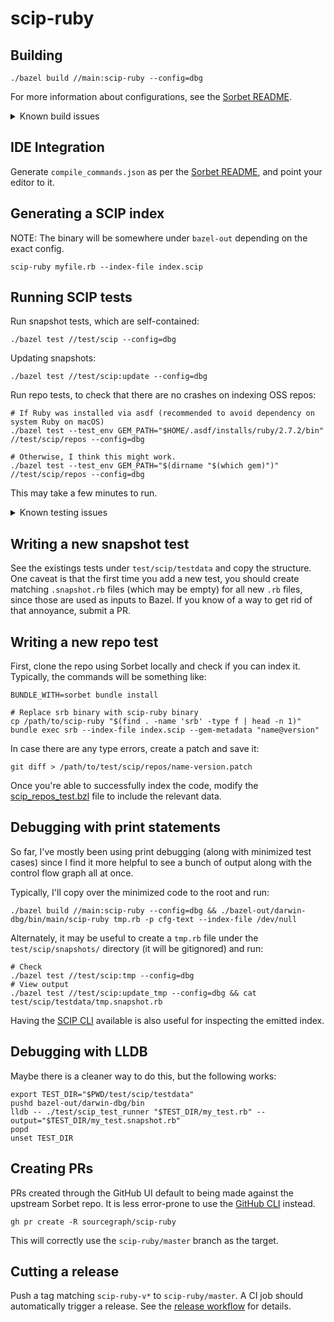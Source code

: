 # scip-ruby

## Building

```
./bazel build //main:scip-ruby --config=dbg
```

For more information about configurations, see the [Sorbet README](./sorbet-README.md).

<details>
  <summary>Known build issues</summary>

  1. In some Ubuntu instances (Ubuntu 22.04 image on Google Cloud),
      there is a known build error with m4.
      This problem doesn't happen with Ubuntu 20.04.
      ```
      external/m4_v1.4.18/gnulib/lib/c-stack.c:55:26: error: function-like macro 'sysconf' is not defined
      #elif HAVE_LIBSIGSEGV && SIGSTKSZ < 16384
                               ^
      /usr/include/x86_64-linux-gnu/bits/sigstksz.h:28:19: note: expanded from macro 'SIGSTKSZ'
      # define SIGSTKSZ sysconf (_SC_SIGSTKSZ)
                        ^
      external/m4_v1.4.18/gnulib/lib/c-stack.c:139:8: error: fields must have a constant size: 'variable length array in structure' extension will never be   supported
        char buffer[SIGSTKSZ];
               ^
      2 errors generated.
      ```
  2. A release build (`--config=release-mac`) fails on Apple Silicon Macs,
     which (I think) is related to this upstream
     [jemalloc issue](https://github.com/jemalloc/jemalloc/issues/1997),
     which is mentioned to be caused due to a QEMU bug. It manifests as an error:
     ```
     include/jemalloc/internal/rtree.h:118:3: error: constant expression evaluates to -12 which cannot be narrowed to type 'unsigned int' [-Wc++11-narrowing]
        {RTREE_NSB, RTREE_NHIB + RTREE_NSB}
         ^~~~~~~~~
      include/jemalloc/internal/rtree.h:22:19: note: expanded from macro 'RTREE_NSB'
        #define RTREE_NSB (LG_VADDR - RTREE_NLIB)
                  ^~~~~~~~~~~~~~~~~~~~~~~
     ```

</details>

## IDE Integration

Generate `compile_commands.json` as per the [Sorbet README](./sorbet-README.md),
and point your editor to it.

## Generating a SCIP index

NOTE: The binary will be somewhere under `bazel-out` depending on the exact config.

```
scip-ruby myfile.rb --index-file index.scip
```

## Running SCIP tests

Run snapshot tests, which are self-contained:

```
./bazel test //test/scip --config=dbg
```

Updating snapshots:

```
./bazel test //test/scip:update --config=dbg
```

Run repo tests, to check that there are no crashes on indexing OSS repos:

```
# If Ruby was installed via asdf (recommended to avoid dependency on system Ruby on macOS)
./bazel test --test_env GEM_PATH="$HOME/.asdf/installs/ruby/2.7.2/bin" //test/scip/repos --config=dbg

# Otherwise, I think this might work.
./bazel test --test_env GEM_PATH="$(dirname "$(which gem)")" //test/scip/repos --config=dbg
```

This may take a few minutes to run.

<details>
  <summary>Known testing issues</summary>

  1. On macOS, Ruby 2.7.x may fail to install due to a combination of `-Werror`
     and a warning in OpenSSL. As a workaround, you can use the following asdf invocation:
     ```
     OPENSSL_CFLAGS=-Wno-error=implicit-function-declaration asdf install ruby 2.7.2
     ```
     This works with 2.7.2, but not with 2.7.0.
</details>

## Writing a new snapshot test

See the existings tests under `test/scip/testdata`
and copy the structure. One caveat is that the first time
you add a new test, you should create matching `.snapshot.rb` files
(which may be empty) for all new `.rb` files,
since those are used as inputs to Bazel.
If you know of a way to get rid of that annoyance, submit a PR.

## Writing a new repo test

First, clone the repo using Sorbet locally
and check if you can index it.
Typically, the commands will be something like:

```
BUNDLE_WITH=sorbet bundle install

# Replace srb binary with scip-ruby binary
cp /path/to/scip-ruby "$(find . -name 'srb' -type f | head -n 1)"
bundle exec srb --index-file index.scip --gem-metadata "name@version"
```

In case there are any type errors, create a patch and save it:
```
git diff > /path/to/test/scip/repos/name-version.patch
```

Once you're able to successfully index the code,
modify the [scip_repos_test.bzl](test/scip/repos/scip_repos_test.bzl)
file to include the relevant data.

## Debugging with print statements

So far, I've mostly been using print debugging
(along with minimized test cases)
since I find it more helpful to see a bunch of output
along with the control flow graph all at once.

Typically, I'll copy over the minimized code
to the root and run:

```
./bazel build //main:scip-ruby --config=dbg && ./bazel-out/darwin-dbg/bin/main/scip-ruby tmp.rb -p cfg-text --index-file /dev/null
```

Alternately, it may be useful to create a `tmp.rb`
file under the `test/scip/snapshots/` directory
(it will be gitignored) and run:

```
# Check
./bazel test //test/scip:tmp --config=dbg
# View output
./bazel test //test/scip:update_tmp --config=dbg && cat test/scip/testdata/tmp.snapshot.rb
```

Having the [SCIP CLI](https://github.com/sourcegraph/scip) available
is also useful for inspecting the emitted index.

## Debugging with LLDB

Maybe there is a cleaner way to do this,
but the following works:

```
export TEST_DIR="$PWD/test/scip/testdata"
pushd bazel-out/darwin-dbg/bin
lldb -- ./test/scip_test_runner "$TEST_DIR/my_test.rb" --output="$TEST_DIR/my_test.snapshot.rb"
popd
unset TEST_DIR
```

## Creating PRs

PRs created through the GitHub UI default to being made
against the upstream Sorbet repo. It is less error-prone
to use the [GitHub CLI](https://cli.github.com/) instead.

```
gh pr create -R sourcegraph/scip-ruby
```

This will correctly use the `scip-ruby/master` branch as the target.

## Cutting a release

Push a tag matching `scip-ruby-v*` to `scip-ruby/master`.
A CI job should automatically trigger a release.
See the [release workflow](/.github/workflows/release.yml) for details.
